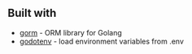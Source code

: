 ## Built with

* [gorm](https://gorm.io/docs/index.html) - ORM library for Golang
* [godotenv](https://github.com/joho/godotenv) - load environment variables from .env